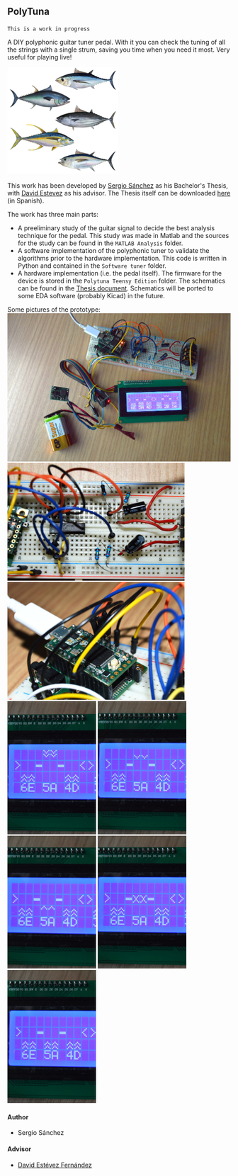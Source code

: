 PolyTuna
-----

    This is a work in progress
    
A DIY polyphonic guitar tuner pedal. With it you can check the tuning of all the strings with a single strum, saving you time when you need it most. Very useful for playing live!

![Logo](doc/img/lots-of-tuna-fish.png)

This work has been developed by [Sergio Sánchez](https://github.com/SerjSanchez) as his Bachelor's Thesis, with [David Estevez](https://github.com/David-Estevez) as his advisor. The Thesis itself can be downloaded [here](https://github.com/UC3Music/PolyTuna/raw/master/Memoria.pdf) (in Spanish).

The work has three main parts:

* A preeliminary study of the guitar signal to decide the best analysis technique for the pedal. This study was made in Matlab and the sources for the study can be found in the `MATLAB Analysis` folder.
* A software implementation of the polyphonic tuner to validate the algorithms prior to the hardware implementation. This code is written in Python and contained in the `Software tuner` folder.
* A hardware implementation (i.e. the pedal itself). The firmware for the device is stored in the `Polytuna Teensy Edition` folder. The schematics can be found in the [Thesis document](https://github.com/UC3Music/PolyTuna/raw/master/Memoria.pdf). Schematics will be ported to some EDA software (probably Kicad) in the future.

Some pictures of the prototype:
<img src="doc/img/polytuna.jpg" alt="pic1">
<img src="doc/img/polytuna_02.jpg" width="400px" alt="pic2">
<img src="doc/img/polytuna_03.jpg" width="400px" alt="pic3">
<img src="doc/img/polytuna_04.jpg" width="200px" alt="pic4">
<img src="doc/img/polytuna_05.jpg" width="200px" alt="pic5">
<img src="doc/img/polytuna_06.jpg" width="200px" alt="pic6">
<img src="doc/img/polytuna_07.jpg" width="200px" alt="pic7">
<img src="doc/img/polytuna_08.jpg" width="200px" alt="pic8">

#### Author
	
* Sergio Sánchez

#### Advisor
    
*  [David Estévez Fernández](https://github.com/David-Estevez)
